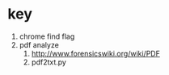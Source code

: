 # key #
1. chrome find flag
2. pdf analyze
	1. http://www.forensicswiki.org/wiki/PDF
	2. pdf2txt.py

